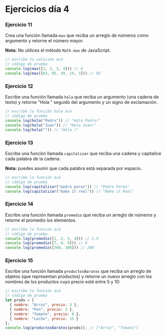 # Ejercicios día 4

### Ejercicio 11
Crea una función llamada `max` que reciba un arreglo de números como argumento y retorne el número mayor.

**Nota:** No utilices el método `Math.max` de JavaScript.

```javascript
// escribe tu solución acá
// código de prueba
console.log(max([1, 2, 3, 4])) // 4
console.log(max([63, 85, 39, 24, 3])) // 85
```

### Ejercicio 12
Escribe una función llamada `hola` que reciba un argumento (una cadena de texto) y retorne "Hola " seguido del argumento y un signo de exclamación.

```javascript
// escribe la función hola acá
// código de prueba
console.log(hola("Pedro")) // "Hola Pedro!"
console.log(hola("Juan")) // "Hola Juan!"
console.log(hola("")) // "Hola !"
```

### Ejercicio 13
Escribe una función llamada `capitalizar` que reciba una cadena y capitalice cada palabra de la cadena.

**Nota:** puedes asumir que cada palabra está separada por espacio.

```javascript
// escribe la función acá
// código de prueba
console.log(capitalizar("pedro perez")) // "Pedro Perez"
console.log(capitalizar("make it real")) // "Make it Real"
```

### Ejercicio 14
Escribe una función llamada `promedio` que reciba un arreglo de números y retorne el promedio los elementos.

```javascript
// escribe la función acá
// código de prueba
console.log(promedio([1, 2, 3, 4])) // 2.5
console.log(promedio([7, 8, 9])) // 8
console.log(promedio([300, 100])) // 200
```

### Ejercicio 15
Escribe una función llamada `productosBaratos` que reciba un arreglo de objetos (que representan productos) y retorne un nuevo arreglo con los nombres de los productos cuyo precio esté entre 5 y 10:

```javascript
// escribe tu función acá
// código de prueba
let prods = [
  { nombre: "Arroz", precio: 5 },
  { nombre: "Pan", precio: 3 },
  { nombre: "Tomate", precio: 8 },
  { nombre: "Leche", precio: 15 }
];
console.log(productosBaratos(prods)); // ["Arroz", "Tomate"]
```
